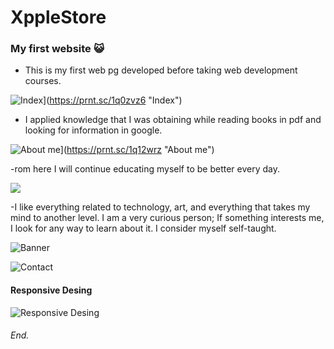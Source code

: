 # XppleStore

### My first website :smiley_cat:
- This is my first web pg developed before taking web development courses.

![](Home "Index")](https://prnt.sc/1q0zvz6 "Index")

- I applied knowledge that I was obtaining while reading books in pdf and looking for information in google.

![](About "About me")](https://prnt.sc/1q12wrz "About me")

-rom here I will continue educating myself to be better every day.

![](https://prnt.sc/1q13kli)

-I like everything related to technology, art, and everything that takes my mind to another level.
I am a very curious person; If something interests me, I look for any way to learn about it. I consider myself self-taught.

![](https://prnt.sc/1q143s2 "Banner")

![](https://prnt.sc/1q14ty8 "Contact")

#### Responsive Desing

![](https://prnt.sc/1q15n3i "Responsive Desing")


###### End.
